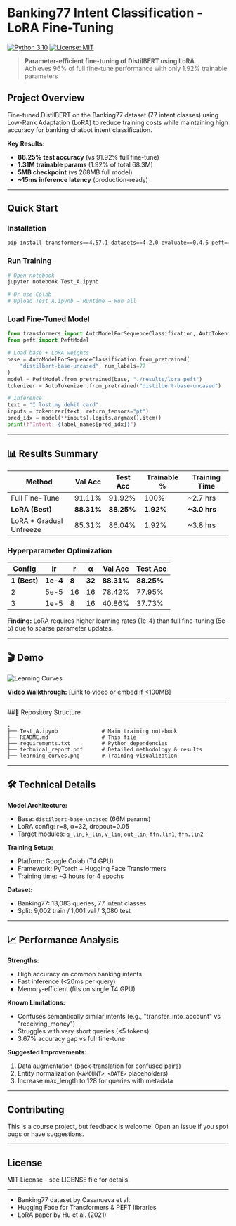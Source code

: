 # Banking77 Intent Classification - LoRA Fine-Tuning 

[![Python 3.10](https://img.shields.io/badge/python-3.10-blue.svg)](https://www.python.org/downloads/)
[![License: MIT](https://img.shields.io/badge/License-MIT-yellow.svg)](https://opensource.org/licenses/MIT)

> **Parameter-efficient fine-tuning of DistilBERT using LoRA**  
> Achieves 96% of full fine-tune performance with only 1.92% trainable parameters

##  Project Overview

Fine-tuned DistilBERT on the Banking77 dataset (77 intent classes) using Low-Rank Adaptation (LoRA) to reduce training costs while maintaining high accuracy for banking chatbot intent classification.

**Key Results:**
- **88.25% test accuracy** (vs 91.92% full fine-tune)
- **1.31M trainable params** (1.92% of total 68.3M)
- **5MB checkpoint** (vs 268MB full model)
- **~15ms inference latency** (production-ready)

---

##  Quick Start

### Installation
```bash
pip install transformers==4.57.1 datasets==4.2.0 evaluate==0.4.6 peft==0.17.1 accelerate==1.11.0
```

### Run Training
```bash
# Open notebook
jupyter notebook Test_A.ipynb

# Or use Colab
# Upload Test_A.ipynb → Runtime → Run all
```

### Load Fine-Tuned Model
```python
from transformers import AutoModelForSequenceClassification, AutoTokenizer
from peft import PeftModel

# Load base + LoRA weights
base = AutoModelForSequenceClassification.from_pretrained(
    "distilbert-base-uncased", num_labels=77
)
model = PeftModel.from_pretrained(base, "./results/lora_peft")
tokenizer = AutoTokenizer.from_pretrained("distilbert-base-uncased")

# Inference
text = "I lost my debit card"
inputs = tokenizer(text, return_tensors="pt")
pred_idx = model(**inputs).logits.argmax().item()
print(f"Intent: {label_names[pred_idx]}")
```

---

## 📊 Results Summary

| Method | Val Acc | Test Acc | Trainable % | Training Time |
|--------|---------|----------|-------------|---------------|
| Full Fine-Tune | 91.11% | 91.92% | 100% | ~2.7 hrs |
| **LoRA (Best)** | **88.31%** | **88.25%** | **1.92%** | **~3.0 hrs** |
| LoRA + Gradual Unfreeze | 85.31% | 86.04% | 1.92% | ~3.8 hrs |

### Hyperparameter Optimization

| Config | lr | r | α | Val Acc | Test Acc |
|--------|-----|---|---|---------|----------|
| **1 (Best)** | **1e-4** | **8** | **32** | **88.31%** | **88.25%** |
| 2 | 5e-5 | 16 | 16 | 78.42% | 77.95% |
| 3 | 1e-5 | 8 | 16 | 40.86% | 37.73% |

**Finding:** LoRA requires higher learning rates (1e-4) than full fine-tuning (5e-5) due to sparse parameter updates.

---

## 🎬 Demo

![Learning Curves](learning_curves.png)

**Video Walkthrough:** [Link to video or embed if <100MB]

---

##📁 Repository Structure
```
.
├── Test_A.ipynb              # Main training notebook
├── README.md                 # This file
├── requirements.txt          # Python dependencies
├── technical_report.pdf      # Detailed methodology & results
├── learning_curves.png       # Training visualization

```

---

## 🛠️ Technical Details

**Model Architecture:**
- Base: `distilbert-base-uncased` (66M params)
- LoRA config: r=8, α=32, dropout=0.05
- Target modules: `q_lin`, `k_lin`, `v_lin`, `out_lin`, `ffn.lin1`, `ffn.lin2`

**Training Setup:**
- Platform: Google Colab (T4 GPU)
- Framework: PyTorch + Hugging Face Transformers
- Training time: ~3 hours for 4 epochs

**Dataset:**
- Banking77: 13,083 queries, 77 intent classes
- Split: 9,002 train / 1,001 val / 3,080 test

---

## 📈 Performance Analysis

**Strengths:**
-  High accuracy on common banking intents
-  Fast inference (<20ms per query)
-  Memory-efficient (fits on single T4 GPU)

**Known Limitations:**
- Confuses semantically similar intents (e.g., "transfer_into_account" vs "receiving_money")
- Struggles with very short queries (<5 tokens)
- 3.67% accuracy gap vs full fine-tune

**Suggested Improvements:**
1. Data augmentation (back-translation for confused pairs)
2. Entity normalization (`<AMOUNT>`, `<DATE>` placeholders)
3. Increase max_length to 128 for queries with metadata

---

##  Contributing

This is a course project, but feedback is welcome! Open an issue if you spot bugs or have suggestions.

---

##  License

MIT License - see LICENSE file for details.

---


- Banking77 dataset by Casanueva et al.
- Hugging Face for Transformers & PEFT libraries
- LoRA paper by Hu et al. (2021)
